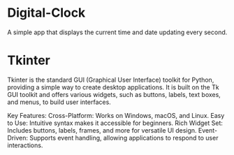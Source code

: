# Digital-Clock
 A simple  app that displays the current time and date  updating every second.


# Tkinter 
Tkinter is the standard GUI (Graphical User Interface) toolkit for Python, providing a simple way to create desktop applications. It is built on the Tk GUI toolkit and offers various widgets, such as buttons, labels, text boxes, and menus, to build user interfaces.

  Key Features:
  Cross-Platform: Works on Windows, macOS, and Linux.
  Easy to Use: Intuitive syntax makes it accessible for beginners.
  Rich Widget Set: Includes buttons, labels, frames, and more for versatile UI design.
  Event-Driven: Supports event handling, allowing applications to respond to user interactions.
